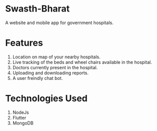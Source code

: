 # Swasth-Bharat
A website and mobile app for government hospitals.
# Features
1. Location on map of your nearby hospitals.
2. Live tracking of the beds and wheel chairs available in the hospital.
3. Doctors currently present in the hospital.
4. Uploading and downloading reports.
5. A user freindly chat bot.

# Technologies Used
1. NodeJs
2. Flutter
3. MongoDB

